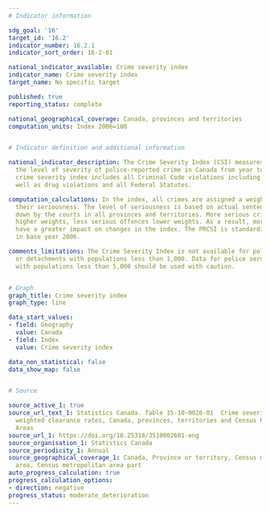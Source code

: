 ```yaml
---
# Indicator information

sdg_goal: '16'
target_id: '16.2'
indicator_number: 16.2.1
indicator_sort_order: 16-2-01

national_indicator_available: Crime severity index
indicator_name: Crime severity index
target_name: No specific target

published: true
reporting_status: complete

national_geographical_coverage: Canada, provinces and territories
computation_units: Index 2006=100


# Indicator definition and additional information

national_indicator_description: The Crime Severity Index (CSI) measures changes in
  the level of severity of police-reported crime in Canada from year to year. The
  crime severity index includes all Criminal Code violations including traffic, as
  well as drug violations and all Federal Statutes.

computation_calculations: In the index, all crimes are assigned a weight based on
  their seriousness. The level of seriousness is based on actual sentences handed
  down by the courts in all provinces and territories. More serious crimes are assigned
  higher weights, less serious offences lower weights. As a result, more serious offences
  have a greater impact on changes in the index. The PRCSI is standardized to 100
  in base year 2006.

comments_limitations: The Crime Severity Index is not available for police services
  or detachments with populations less than 1,000. Data for police services or detachments
  with populations less than 5,000 should be used with caution.


# Graph
graph_title: Crime severity index
graph_type: line

data_start_values:
- field: Geography
  value: Canada
- field: Index
  value: Crime severity index

data_non_statistical: false
data_show_map: false


# Source

source_active_1: true
source_url_text_1: Statistics Canada. Table 35-10-0026-01  Crime severity index and
  weighted clearance rates, Canada, provinces, territories and Census Metropolitan
  Areas
source_url_1: https://doi.org/10.25318/3510002601-eng
source_organisation_1: Statistics Canada
source_periodicity_1: Annual
source_geographical_coverage_1: Canada, Province or territory, Census metropolitan
  area, Census metropolitan area part
auto_progress_calculation: true
progress_calculation_options:
- direction: negative
progress_status: moderate_deterioration
---
```

